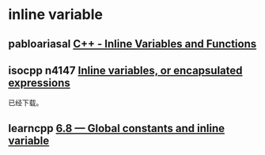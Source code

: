 # inline variable

## pabloariasal [C++ - Inline Variables and Functions](https://pabloariasal.github.io/2019/02/28/cpp-inlining/)



## isocpp n4147 [Inline variables, or encapsulated expressions](https://isocpp.org/files/papers/n4147.pdf)

已经下载。



## learncpp [6.8 — Global constants and inline variable](https://www.learncpp.com/cpp-tutorial/global-constants-and-inline-variables/)